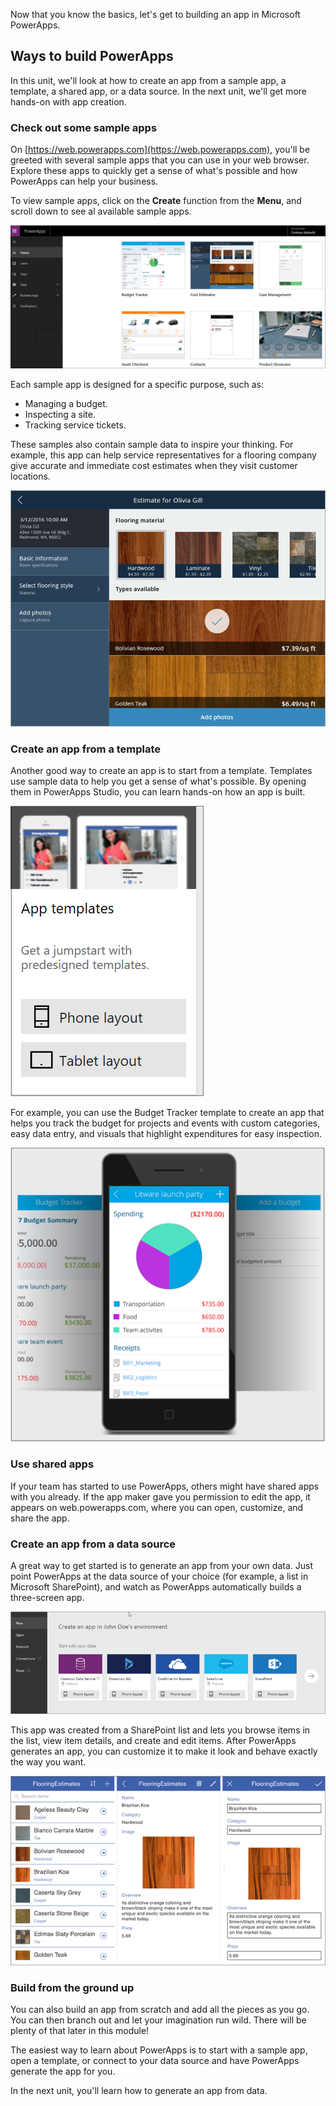Now that you know the basics, let's get to building an app in Microsoft PowerApps.

## Ways to build PowerApps
In this unit, we'll look at how to create an app from a sample app, a template, a shared app, or a data source. In the next unit, we'll get more hands-on with app creation.

### Check out some sample apps
On [https://web.powerapps.com](https://web.powerapps.com), you'll be greeted with several sample apps that you can use in your web browser. Explore these apps to quickly get a sense of what's possible and how PowerApps can help your business.

To view sample apps, click on the **Create** function from the **Menu**, and scroll down to see al available sample apps.

![PowerApps sample apps](../media/powerapps-samples.png)

Each sample app is designed for a specific purpose, such as:

- Managing a budget.
- Inspecting a site.
- Tracking service tickets.

These samples also contain sample data to inspire your thinking. For example, this app can help service representatives for a flooring company give accurate and immediate cost estimates when they visit customer locations.

![PowerApps flooring sample app](../media/powerapps-flooring-sample.png)

### Create an app from a template
Another good way to create an app is to start from a template. Templates use sample data to help you get a sense of what's possible. By opening them in PowerApps Studio, you can learn hands-on how an app is built.

![PowerApps app template](../media/powerapps-templates.png)

For example, you can use the Budget Tracker template to create an app that helps you track the budget for projects and events with custom categories, easy data entry, and visuals that highlight expenditures for easy inspection.

![Budget Tracker template](../media/powerapps-budget-tracker.png)

### Use shared apps
If your team has started to use PowerApps, others might have shared apps with you already. If the app maker gave you permission to edit the app, it appears on web.powerapps.com, where you can open, customize, and share the app.

### Create an app from a data source
A great way to get started is to generate an app from your own data. Just point PowerApps at the data source of your choice (for example, a list in Microsoft SharePoint), and watch as PowerApps automatically builds a three-screen app.

![PowerApps app from a data source](../media/powerapps-app-from-data.png)

This app was created from a SharePoint list and lets you browse items in the list, view item details, and create and edit items. After PowerApps generates an app, you can customize it to make it look and behave exactly the way you want.

![PowerApps three-screen app](../media/powerapps-three-screen-app.png)

### Build from the ground up
You can also build an app from scratch and add all the pieces as you go. You can then branch out and let your imagination run wild. There will be plenty of that later in this module!

The easiest way to learn about PowerApps is to start with a sample app, open a template, or connect to your data source and have PowerApps generate the app for you.

In the next unit, you'll learn how to generate an app from data.
